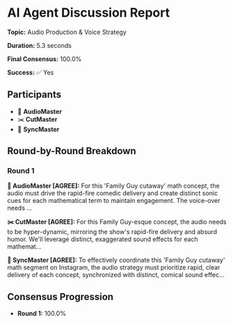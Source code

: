 # AI Agent Discussion Report

**Topic:** Audio Production & Voice Strategy

**Duration:** 5.3 seconds

**Final Consensus:** 100.0%

**Success:** ✅ Yes

## Participants

- 🎵 **AudioMaster**
- ✂️ **CutMaster**
- 🎯 **SyncMaster**

## Round-by-Round Breakdown

### Round 1

**🎵 AudioMaster [AGREE]:** For this 'Family Guy cutaway' math concept, the audio must drive the rapid-fire comedic delivery and create distinct sonic cues for each mathematical term to maintain engagement. The voice-over needs ...

**✂️ CutMaster [AGREE]:** For this Family Guy-esque concept, the audio needs to be hyper-dynamic, mirroring the show's rapid-fire delivery and absurd humor.  We'll leverage distinct, exaggerated sound effects for each mathemat...

**🎯 SyncMaster [AGREE]:** To effectively coordinate this 'Family Guy cutaway' math segment on Instagram, the audio strategy must prioritize rapid, clear delivery of each concept, synchronized with distinct, comical sound effec...

## Consensus Progression

- **Round 1:** 100.0%
